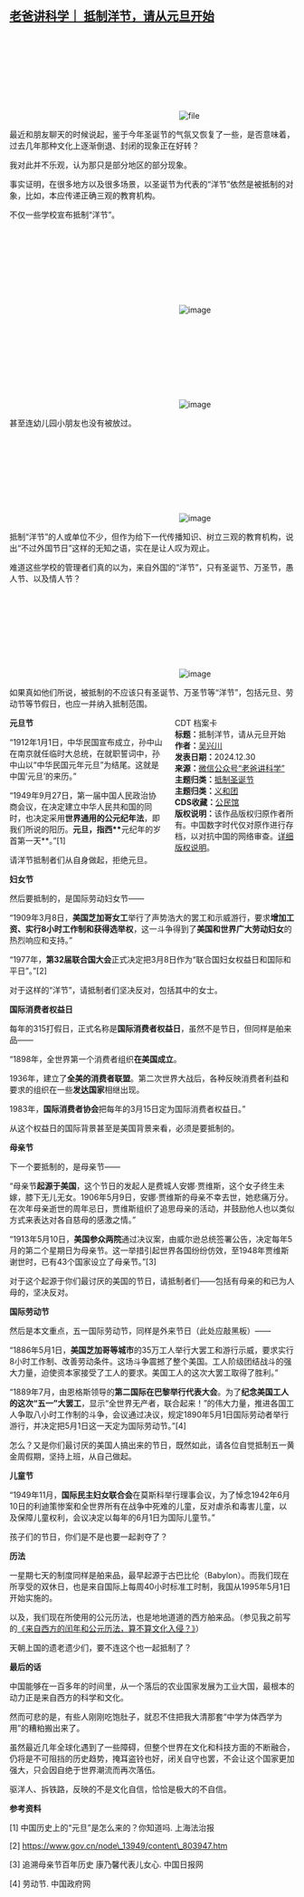 <!--1735560539000-->
[老爸讲科学｜ 抵制洋节，请从元旦开始](https://chinadigitaltimes.net/chinese/714501.html)
------

<p><img decoding="async" src="data:image/svg+xml,%3Csvg%20xmlns='http://www.w3.org/2000/svg'%20viewBox='0%200%200%200'%3E%3C/svg%3E" alt="file" data-lazy-src="https://chinadigitaltimes.net/chinese/files/2024/12/image-1735560337728.png"><noscript><img decoding="async" src="https://chinadigitaltimes.net/chinese/files/2024/12/image-1735560337728.png" alt="file"></noscript></p><p>最近和朋友聊天的时候说起，鉴于今年圣诞节的气氛又恢复了一些，是否意味着，过去几年那种文化上逐渐倒退、封闭的现象正在好转？</p><p>我对此并不乐观，认为那只是部分地区的部分现象。</p><p>事实证明，在很多地方以及很多场景，以圣诞节为代表的“洋节”依然是被抵制的对象，比如，本应传递正确三观的教育机构。</p><p>不仅一些学校宣布抵制“洋节”。</p><p><img decoding="async" src="data:image/svg+xml,%3Csvg%20xmlns='http://www.w3.org/2000/svg'%20viewBox='0%200%200%200'%3E%3C/svg%3E" alt="image" data-lazy-src="https://chinadigitaltimes.net/chinese/files/2024/12/post-714501-67728d5be332b.png"><noscript><img decoding="async" src="https://chinadigitaltimes.net/chinese/files/2024/12/post-714501-67728d5be332b.png" alt="image"></noscript></p><p><img decoding="async" src="data:image/svg+xml,%3Csvg%20xmlns='http://www.w3.org/2000/svg'%20viewBox='0%200%200%200'%3E%3C/svg%3E" alt="image" data-lazy-src="https://chinadigitaltimes.net/chinese/files/2024/12/post-714501-67728d5beba4c."><noscript><img decoding="async" src="https://chinadigitaltimes.net/chinese/files/2024/12/post-714501-67728d5beba4c." alt="image"></noscript></p><p>甚至连幼儿园小朋友也没有被放过。</p><p><img decoding="async" src="data:image/svg+xml,%3Csvg%20xmlns='http://www.w3.org/2000/svg'%20viewBox='0%200%200%200'%3E%3C/svg%3E" alt="image" data-lazy-src="https://chinadigitaltimes.net/chinese/files/2024/12/post-714501-67728d5c00dab."><noscript><img decoding="async" src="https://chinadigitaltimes.net/chinese/files/2024/12/post-714501-67728d5c00dab." alt="image"></noscript></p><p>抵制“洋节”的人或单位不少，但作为给下一代传播知识、树立三观的教育机构，说出“不过外国节日”这样的无知之语，实在是让人叹为观止。</p><p>难道这些学校的管理者们真的以为，来自外国的“洋节”，只有圣诞节、万圣节，愚人节、以及情人节？</p><p><img decoding="async" src="data:image/svg+xml,%3Csvg%20xmlns='http://www.w3.org/2000/svg'%20viewBox='0%200%200%200'%3E%3C/svg%3E" alt="image" data-lazy-src="https://chinadigitaltimes.net/chinese/files/2024/12/post-714501-67728d5c0a345.png"><noscript><img decoding="async" src="https://chinadigitaltimes.net/chinese/files/2024/12/post-714501-67728d5c0a345.png" alt="image"></noscript></p><p>如果真如他们所说，被抵制的不应该只有圣诞节、万圣节等“洋节”，包括元旦、劳动节等节假日，也应一并纳入抵制范围。</p><div style="width:42%;float:right;padding-left:20px;"><div class="su-spoiler su-spoiler-style-fancy su-spoiler-icon-chevron-circle" data-scroll-offset="0" data-anchor-in-url="no"><div class="su-spoiler-title" tabindex="0" role="button"><span class="su-spoiler-icon"></span>CDT 档案卡</div><div class="su-spoiler-content su-u-clearfix su-u-trim"><strong>标题：</strong>抵制洋节，请从元旦开始<br><strong>作者：</strong><a href="https://chinadigitaltimes.net/space/老爸讲科学" target="_blank">吴兴川</a><br><strong>发表日期：</strong>2024.12.30<br><strong>来源：</strong><a href="https://web.archive.org/web/*/https://mp.weixin.qq.com/s/fL7GP5OtJwhd1Neorzd3pg" target="_blank">微信公众号“老爸讲科学”</a><br><strong>主题归类：</strong><a href="https://chinadigitaltimes.net/space/抵制圣诞节" target="_blank">抵制圣诞节</a><br><strong>主题归类：</strong><a href="https://chinadigitaltimes.net/space/义和团" target="_blank">义和团</a><br><strong>CDS收藏：</strong><a href="https://chinadigitaltimes.net/space/%E5%85%AC%E6%B0%91%E9%A6%86" target="_blank" rel="noopener">公民馆</a><br><strong>版权说明：</strong>该作品版权归原作者所有。中国数字时代仅对原作进行存档，以对抗中国的网络审查。<a href="https://chinadigitaltimes.net/chinese/copyright">详细版权说明</a>。</div></div></div><p><strong>元旦节</strong></p><p>“1912年1月1日，中华民国宣布成立，孙中山在南京就任临时大总统，在就职誓词中，孙中山以“中华民国元年元旦”为结尾。这就是中国‘元旦’的来历。”</p><p>“1949年9月27日，第一届中国人民政治协商会议，在决定建立中华人民共和国的同时，也决定采用<strong>世界通用的公元纪年法</strong>，即我们所说的阳历。<strong>元旦，指西**</strong>元纪年的岁首第一天**。”[1]</p><p>请洋节抵制者们从自身做起，拒绝元旦。</p><p><strong>妇女节</strong></p><p>然后要抵制的，是国际劳动妇女节——</p><p>“1909年3月8日，<strong>美国芝加哥女工</strong>举行了声势浩大的罢工和示威游行，要求<strong>增加工资、实行8小时工作制和获得选举权</strong>，这一斗争得到了<strong>美国和世界广大劳动妇女</strong>的热烈响应和支持。”</p><p>“1977年，<strong>第32届联合国大会</strong>正式决定把3月8日作为“联合国妇女权益日和国际和平日”。”[2]</p><p>对于这样的“洋节”，请抵制者们坚决反对，包括其中的女士。</p><p><strong>国际消费者权益日</strong></p><p>每年的315打假日，正式名称是<strong>国际消费者权益日</strong>，虽然不是节日，但同样是舶来品——</p><p>“1898年，全世界第一个消费者组织<strong>在美国成立</strong>。</p><p>1936年，建立了<strong>全美的消费者联盟</strong>。第二次世界大战后，各种反映消费者利益和要求的组织在一些<strong>发达国家</strong>相继出现。</p><p>1983年，<strong>国际消费者协会</strong>把每年的3月15日定为国际消费者权益日。”</p><p>从这个权益日的国际背景甚至是美国背景来看，必须是要抵制的。</p><p><strong>母亲节</strong></p><p>下一个要抵制的，是母亲节——</p><p>“母亲节<strong>起源于美国</strong>，这个节日的发起人是费城人安娜·贾维斯，这个女子终生未嫁，膝下无儿无女。1906年5月9日，安娜·贾维斯的母亲不幸去世，她悲痛万分。在次年母亲逝世的周年忌日，贾维斯组织了追思母亲的活动，并鼓励他人也以类似方式来表达对各自慈母的感激之情。”</p><p>“1913年5月10日，<strong>美国参众两院</strong>通过决议案，由威尔逊总统签署公告，决定每年5月的第二个星期日为母亲节。这一举措引起世界各国纷纷仿效，至1948年贾维斯谢世时，已有43个国家设立了母亲节。”[3]</p><p>对于这个起源于你们最讨厌的美国的节日，请抵制者们——包括有母亲的和已为人母的，坚决反对。</p><p><strong>国际劳动节</strong></p><p>然后是本文重点，五一国际劳动节，同样是外来节日（此处应敲黑板）——</p><p>“1886年5月1日，<strong>美国芝加哥等城市</strong>的35万工人举行大罢工和游行示威，要求实行8小时工作制、改善劳动条件。这场斗争震撼了整个美国。工人阶级团结战斗的强大力量，迫使资本家接受了工人的要求。美国工人的这次大罢工取得了胜利。”</p><p>“1889年7月，由恩格斯领导的<strong>第二国际在巴黎举行代表大会</strong>。为了<strong>纪念美国工人的这次“五一”大罢工</strong>，显示“全世界无产者，联合起来！”的伟大力量，推进各国工人争取八小时工作制的斗争，会议通过决议，规定1890年5月1日国际劳动者举行游行，并决定把5月1日这一天定为国际劳动节。”[4]</p><p>怎么？又是你们最讨厌的美国人搞出来的节日，既然如此，请各位自觉抵制五一黄金周假期，坚持上班，从自己做起。</p><p><strong>儿童节</strong></p><p>“1949年11月，<strong>国际民主妇女联合会</strong>在莫斯科举行理事会议，为了悼念1942年6月10日的利迪策惨案和全世界所有在战争中死难的儿童，反对虐杀和毒害儿童，以及保障儿童权利，会议决定以每年的6月1日为国际儿童节。”</p><p>孩子们的节日，你们是不是也要一起剥夺了？</p><p><strong>历法</strong></p><p>一星期七天的制度同样是舶来品，最早起源于古巴比伦（Babylon）。而我们现在所享受的双休日，也是来自国际上每周40小时标准工时制，我国从1995年5月1日开始实施的。</p><p>以及，我们现在所使用的公元历法，也是地地道道的西方舶来品。（参见我之前写的<a href="https://mp.weixin.qq.com/s?__biz=MzA3NzMyNzU5NQ==&amp;mid=2453066925&amp;idx=1&amp;sn=79a3878b3abb0ce00fa61b78de300951&amp;scene=21#wechat_redirect">《来自西方的闰年和公元历法，算不算文化入侵？》</a>）</p><p>天朝上国的遗老遗少们，要不连这个也一起抵制了？</p><p><strong>最后的话</strong></p><p>中国能够在一百多年的时间里，从一个落后的农业国家发展为工业大国，最根本的动力正是来自西方的科学和文化。</p><p>然而可悲的是，有些人刚刚吃饱肚子，就忍不住把我大清那套“中学为体西学为用”的糟粕搬出来了。</p><p>虽然最近几年全球化遇到了一些障碍，但整个世界在文化和科技方面的不断融合，仍将是不可阻挡的历史趋势，掩耳盗铃也好，闭关自守也罢，不会让这个国家更加强大，只会因自绝于世界潮流而再次落伍。</p><p>驱洋人、拆铁路，反映的不是文化自信，恰恰是极大的不自信。</p><p><strong>参考资料</strong></p>[1]&nbsp;中国历史上的“元旦”是怎么来的？你知道吗. 上海法治报<p></p>[2]&nbsp;<a href="https://www.gov.cn/node\_13949/content\_803947.htm">https://www.gov.cn/node\_13949/content\_803947.htm</a><p></p>[3]&nbsp;追溯母亲节百年历史 康乃馨代表儿女心. 中国日报网<p></p>[4] 劳动节.&nbsp;中国政府网<p></p><div class="addtoany_share_save_container addtoany_content addtoany_content_bottom"><div class="a2a_kit a2a_kit_size_32 addtoany_list" data-a2a-url="https://chinadigitaltimes.net/chinese/714501.html" data-a2a-title="老爸讲科学｜ 抵制洋节，请从元旦开始"><a class="a2a_button_facebook" href="https://www.addtoany.com/add_to/facebook?linkurl=https%3A%2F%2Fchinadigitaltimes.net%2Fchinese%2F714501.html&amp;linkname=%E8%80%81%E7%88%B8%E8%AE%B2%E7%A7%91%E5%AD%A6%EF%BD%9C%20%E6%8A%B5%E5%88%B6%E6%B4%8B%E8%8A%82%EF%BC%8C%E8%AF%B7%E4%BB%8E%E5%85%83%E6%97%A6%E5%BC%80%E5%A7%8B" title="Facebook" rel="nofollow noopener" target="_blank"></a><a class="a2a_button_twitter" href="https://www.addtoany.com/add_to/twitter?linkurl=https%3A%2F%2Fchinadigitaltimes.net%2Fchinese%2F714501.html&amp;linkname=%E8%80%81%E7%88%B8%E8%AE%B2%E7%A7%91%E5%AD%A6%EF%BD%9C%20%E6%8A%B5%E5%88%B6%E6%B4%8B%E8%8A%82%EF%BC%8C%E8%AF%B7%E4%BB%8E%E5%85%83%E6%97%A6%E5%BC%80%E5%A7%8B" title="Twitter" rel="nofollow noopener" target="_blank"></a><a class="a2a_button_telegram" href="https://www.addtoany.com/add_to/telegram?linkurl=https%3A%2F%2Fchinadigitaltimes.net%2Fchinese%2F714501.html&amp;linkname=%E8%80%81%E7%88%B8%E8%AE%B2%E7%A7%91%E5%AD%A6%EF%BD%9C%20%E6%8A%B5%E5%88%B6%E6%B4%8B%E8%8A%82%EF%BC%8C%E8%AF%B7%E4%BB%8E%E5%85%83%E6%97%A6%E5%BC%80%E5%A7%8B" title="Telegram" rel="nofollow noopener" target="_blank"></a><a class="a2a_button_reddit" href="https://www.addtoany.com/add_to/reddit?linkurl=https%3A%2F%2Fchinadigitaltimes.net%2Fchinese%2F714501.html&amp;linkname=%E8%80%81%E7%88%B8%E8%AE%B2%E7%A7%91%E5%AD%A6%EF%BD%9C%20%E6%8A%B5%E5%88%B6%E6%B4%8B%E8%8A%82%EF%BC%8C%E8%AF%B7%E4%BB%8E%E5%85%83%E6%97%A6%E5%BC%80%E5%A7%8B" title="Reddit" rel="nofollow noopener" target="_blank"></a><a class="a2a_button_whatsapp" href="https://www.addtoany.com/add_to/whatsapp?linkurl=https%3A%2F%2Fchinadigitaltimes.net%2Fchinese%2F714501.html&amp;linkname=%E8%80%81%E7%88%B8%E8%AE%B2%E7%A7%91%E5%AD%A6%EF%BD%9C%20%E6%8A%B5%E5%88%B6%E6%B4%8B%E8%8A%82%EF%BC%8C%E8%AF%B7%E4%BB%8E%E5%85%83%E6%97%A6%E5%BC%80%E5%A7%8B" title="WhatsApp" rel="nofollow noopener" target="_blank"></a><a class="a2a_button_email" href="https://www.addtoany.com/add_to/email?linkurl=https%3A%2F%2Fchinadigitaltimes.net%2Fchinese%2F714501.html&amp;linkname=%E8%80%81%E7%88%B8%E8%AE%B2%E7%A7%91%E5%AD%A6%EF%BD%9C%20%E6%8A%B5%E5%88%B6%E6%B4%8B%E8%8A%82%EF%BC%8C%E8%AF%B7%E4%BB%8E%E5%85%83%E6%97%A6%E5%BC%80%E5%A7%8B" title="Email" rel="nofollow noopener" target="_blank"></a><a class="a2a_button_copy_link" href="https://www.addtoany.com/add_to/copy_link?linkurl=https%3A%2F%2Fchinadigitaltimes.net%2Fchinese%2F714501.html&amp;linkname=%E8%80%81%E7%88%B8%E8%AE%B2%E7%A7%91%E5%AD%A6%EF%BD%9C%20%E6%8A%B5%E5%88%B6%E6%B4%8B%E8%8A%82%EF%BC%8C%E8%AF%B7%E4%BB%8E%E5%85%83%E6%97%A6%E5%BC%80%E5%A7%8B" title="Copy Link" rel="nofollow noopener" target="_blank"></a><a class="a2a_dd addtoany_share_save addtoany_share" href="https://www.addtoany.com/share"></a></div></div>
